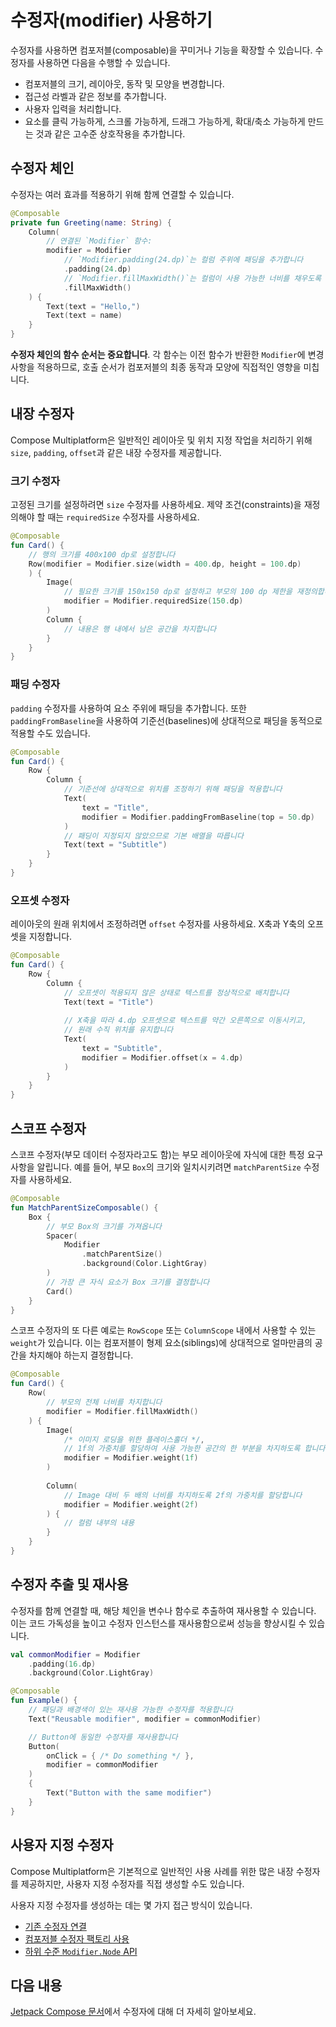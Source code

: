 # 수정자(modifier) 사용하기

수정자를 사용하면 컴포저블(composable)을 꾸미거나 기능을 확장할 수 있습니다. 수정자를 사용하면 다음을 수행할 수 있습니다.

*   컴포저블의 크기, 레이아웃, 동작 및 모양을 변경합니다.
*   접근성 라벨과 같은 정보를 추가합니다.
*   사용자 입력을 처리합니다.
*   요소를 클릭 가능하게, 스크롤 가능하게, 드래그 가능하게, 확대/축소 가능하게 만드는 것과 같은 고수준 상호작용을 추가합니다.

## 수정자 체인

수정자는 여러 효과를 적용하기 위해 함께 연결할 수 있습니다.

```kotlin
@Composable
private fun Greeting(name: String) {
    Column(
        // 연결된 `Modifier` 함수:
        modifier = Modifier
            // `Modifier.padding(24.dp)`는 컬럼 주위에 패딩을 추가합니다
            .padding(24.dp)
            // `Modifier.fillMaxWidth()`는 컬럼이 사용 가능한 너비를 채우도록 확장합니다
            .fillMaxWidth()
    ) {
        Text(text = "Hello,")
        Text(text = name)
    }
}
```

**수정자 체인의 함수 순서는 중요합니다**. 각 함수는 이전 함수가 반환한 `Modifier`에 변경 사항을 적용하므로, 호출 순서가 컴포저블의 최종 동작과 모양에 직접적인 영향을 미칩니다.

## 내장 수정자

Compose Multiplatform은 일반적인 레이아웃 및 위치 지정 작업을 처리하기 위해 `size`, `padding`, `offset`과 같은 내장 수정자를 제공합니다.

### 크기 수정자

고정된 크기를 설정하려면 `size` 수정자를 사용하세요. 제약 조건(constraints)을 재정의해야 할 때는 `requiredSize` 수정자를 사용하세요.

```kotlin
@Composable
fun Card() {
    // 행의 크기를 400x100 dp로 설정합니다
    Row(modifier = Modifier.size(width = 400.dp, height = 100.dp)
    ) {
        Image(
            // 필요한 크기를 150x150 dp로 설정하고 부모의 100 dp 제한을 재정의합니다
            modifier = Modifier.requiredSize(150.dp)
        )
        Column {
            // 내용은 행 내에서 남은 공간을 차지합니다
        }
    }
}
```

### 패딩 수정자

`padding` 수정자를 사용하여 요소 주위에 패딩을 추가합니다. 또한 `paddingFromBaseline`을 사용하여 기준선(baselines)에 상대적으로 패딩을 동적으로 적용할 수도 있습니다.

```kotlin
@Composable
fun Card() {
    Row {
        Column {
            // 기준선에 상대적으로 위치를 조정하기 위해 패딩을 적용합니다
            Text(
                text = "Title",
                modifier = Modifier.paddingFromBaseline(top = 50.dp)
            )
            // 패딩이 지정되지 않았으므로 기본 배열을 따릅니다
            Text(text = "Subtitle")
        }
    }
}
```

### 오프셋 수정자

레이아웃의 원래 위치에서 조정하려면 `offset` 수정자를 사용하세요. X축과 Y축의 오프셋을 지정합니다.

```kotlin
@Composable
fun Card() {
    Row {
        Column {
            // 오프셋이 적용되지 않은 상태로 텍스트를 정상적으로 배치합니다
            Text(text = "Title")
            
            // X축을 따라 4.dp 오프셋으로 텍스트를 약간 오른쪽으로 이동시키고,
            // 원래 수직 위치를 유지합니다
            Text(
                text = "Subtitle",
                modifier = Modifier.offset(x = 4.dp)
            )
        }
    }
}
```

## 스코프 수정자

스코프 수정자(부모 데이터 수정자라고도 함)는 부모 레이아웃에 자식에 대한 특정 요구 사항을 알립니다. 예를 들어, 부모 `Box`의 크기와 일치시키려면 `matchParentSize` 수정자를 사용하세요.

```kotlin
@Composable
fun MatchParentSizeComposable() {
    Box {
        // 부모 Box의 크기를 가져옵니다
        Spacer(
            Modifier
                .matchParentSize() 
                .background(Color.LightGray)
        )
        // 가장 큰 자식 요소가 Box 크기를 결정합니다
        Card()
    }
}
```

스코프 수정자의 또 다른 예로는 `RowScope` 또는 `ColumnScope` 내에서 사용할 수 있는 `weight`가 있습니다. 이는 컴포저블이 형제 요소(siblings)에 상대적으로 얼마만큼의 공간을 차지해야 하는지 결정합니다.

```kotlin
@Composable
fun Card() {
    Row(
        // 부모의 전체 너비를 차지합니다
        modifier = Modifier.fillMaxWidth() 
    ) {
        Image(
            /* 이미지 로딩을 위한 플레이스홀더 */,
            // 1f의 가중치를 할당하여 사용 가능한 공간의 한 부분을 차지하도록 합니다
            modifier = Modifier.weight(1f) 
        )
        
        Column(
            // Image 대비 두 배의 너비를 차지하도록 2f의 가중치를 할당합니다
            modifier = Modifier.weight(2f)
        ) {
            // 컬럼 내부의 내용
        }
    }
}
```

## 수정자 추출 및 재사용

수정자를 함께 연결할 때, 해당 체인을 변수나 함수로 추출하여 재사용할 수 있습니다. 이는 코드 가독성을 높이고 수정자 인스턴스를 재사용함으로써 성능을 향상시킬 수 있습니다.

```kotlin
val commonModifier = Modifier
    .padding(16.dp)
    .background(Color.LightGray)

@Composable
fun Example() {
    // 패딩과 배경색이 있는 재사용 가능한 수정자를 적용합니다
    Text("Reusable modifier", modifier = commonModifier)

    // Button에 동일한 수정자를 재사용합니다
    Button(
        onClick = { /* Do something */ },
        modifier = commonModifier
    )
    {
        Text("Button with the same modifier")
    }
}
```

## 사용자 지정 수정자

Compose Multiplatform은 기본적으로 일반적인 사용 사례를 위한 많은 내장 수정자를 제공하지만, 사용자 지정 수정자를 직접 생성할 수도 있습니다.

사용자 지정 수정자를 생성하는 데는 몇 가지 접근 방식이 있습니다.

*   [기존 수정자 연결](https://developer.android.com/develop/ui/compose/custom-modifiers#chain-existing)
*   [컴포저블 수정자 팩토리 사용](https://developer.android.com/develop/ui/compose/custom-modifiers#create_a_custom_modifier_using_a_composable_modifier_factory)
*   [하위 수준 `Modifier.Node` API](https://developer.android.com/develop/ui/compose/custom-modifiers#implement-custom)

## 다음 내용

[Jetpack Compose 문서](https://developer.android.com/develop/ui/compose/modifiers)에서 수정자에 대해 더 자세히 알아보세요.